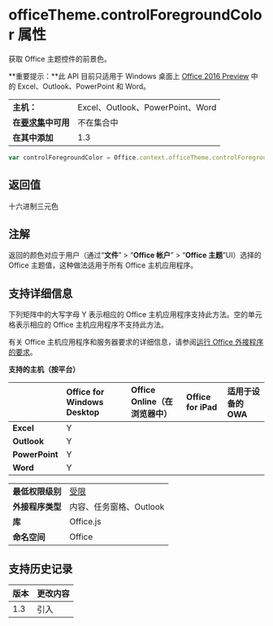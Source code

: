 
# officeTheme.controlForegroundColor 属性
获取 Office 主题控件的前景色。

 **重要提示：**此 API 目前只适用于 Windows 桌面上 [Office 2016 Preview](https://products.office.com/en-us/office-2016-preview) 中的 Excel、Outlook、PowerPoint 和 Word。



|||
|:-----|:-----|
|**主机：**|Excel、Outlook、PowerPoint、Word|
|**在[要求集](../../docs/overview/specify-office-hosts-and-api-requirements.md)中可用**|不在集合中|
|**在其中添加**|1.3|

```js
var controlForegroundColor = Office.context.officeTheme.controlForegroundColor;
```


## 返回值

十六进制三元色


## 注解

返回的颜色对应于用户（通过“**文件**” > “**Office 帐户**” > “**Office 主题**”UI）选择的 Office 主题值，这种做法适用于所有 Office 主机应用程序。


## 支持详细信息


下列矩阵中的大写字母 Y 表示相应的 Office 主机应用程序支持此方法。空的单元格表示相应的 Office 主机应用程序不支持此方法。

有关 Office 主机应用程序和服务器要求的详细信息，请参阅[运行 Office 外接程序的要求](../../docs/overview/requirements-for-running-office-add-ins.md)。


**支持的主机（按平台）**


||**Office for Windows Desktop**|**Office Online（在浏览器中）**|**Office for iPad**|**适用于设备的 OWA**|
|:-----|:-----|:-----|:-----|:-----|
|**Excel**|Y||||
|**Outlook**|Y||||
|**PowerPoint**|Y||||
|**Word**|Y||||



|||
|:-----|:-----|
|**最低权限级别**|[受限](../../docs/develop/requesting-permissions-for-api-use-in-content-and-task-pane-add-ins.md)|
|**外接程序类型**|内容、任务窗格、Outlook|
|**库**|Office.js|
|**命名空间**|Office|

## 支持历史记录



|**版本**|**更改内容**|
|:-----|:-----|
|1.3|引入|
